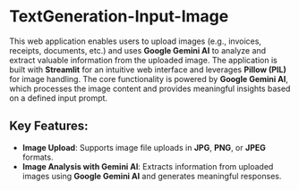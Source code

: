 # TextGeneration-Input-Image
This web application enables users to upload images (e.g., invoices, receipts, documents, etc.) and uses **Google Gemini AI** to analyze and extract valuable information from the uploaded image. The application is built with **Streamlit** for an intuitive web interface and leverages **Pillow (PIL)** for image handling. The core functionality is powered by **Google Gemini AI**, which processes the image content and provides meaningful insights based on a defined input prompt.

## Key Features:
- **Image Upload**: Supports image file uploads in **JPG**, **PNG**, or **JPEG** formats.
- **Image Analysis with Gemini AI**: Extracts information from uploaded images using **Google Gemini AI** and generates meaningful responses.
